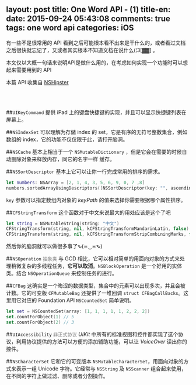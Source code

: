 layout: post
title: One Word API - (1)
title-en:
date: 2015-09-24 05:43:08
comments: true
tags: one word api
categories: iOS
---

有一些不是很常用的 API 看到之后可能根本看不出来是干什么的，或者看过文档之后很快就忘记了，又或者其实根本不知道文档在说什么(¦3[▓▓] 。

本文仅以大概一句话来说明API是做什么用的，在考虑如何实现一个功能时可以想起来需要用到的 API

本篇 API 收集自 [NSHipster](http://nshipster.com)

<!-- more -->
<br /><br />

##`UIKeyCommand`
提供 iPad 上的键盘快捷键的实现，并且可以显示快捷键列表在屏幕上。

##`NSIndexSet`
可以理解为存储 index 的 set，它是有序的无符号整数集合，例如数组的 index，它的功能不仅仅限于此，请打开脑洞。

##`NSCache`
基本上相当于一个 `NSMutableDictionary` ，但是它会在需要的时候自动删除对象来释放内存，同它的名字一样 缓存。

##`NSSort​Descriptor`
基本上它可以让你一行完成常用的排序的需求。
```swift
let numbers: NSArray = [2, 1, 4, 3, 5, 6, 9, 0, 7 ,8]
numbers.sortedArrayUsingDescriptors([NSSortDescriptor(key: "", ascending: true)])
```
`key` 参数可以指定数组内对象的 *keyPath* 的值来选择你需要根据哪个属性排序。

##`CFString​Transform`
这个函数对于中文来说最大的用处应该是这个了吧
```swift
let string = NSMutableString(string: "中文")
CFStringTransform(string, nil, kCFStringTransformMandarinLatin, false) // zhōng wén
CFStringTransform(string, nil, kCFStringTransformStripCombiningMarks, false) // zhong wen
```
然后你的脑洞就可以做很多事了ԅ(≖‿≖ԅ)

##`NSOperation` <font color=gray size=2>抽象类</font>
与 GCD 相比，它可以相对简单的用面向对象的方式来处理稍微复杂的多线程任务，**它可以取消**。`NSBlockOperation` 是一个好用的实体类。结合 `NSOperationQueue` 来控制任务的进行。

##`CFBag`
这确实是一个晦涩的数据类型，集合中的元素可以出现多次，并且会被计数。它的可变版 `CFMutableBag` 还提供了一堆回调 `struct CFBagCallBacks`。这里用它对应的 Foundation API `NSCountedSet` 简单说明。
```swift
let set = NSCountedSet(array: [1, 1, 1, 1, 1, 2, 2, 2])
set.countForObject(1) // 5
set.countForObject(2) // 3
```

##`UIAccessibility` <font color=gray size=2>非正式协议</font>
*UIKit* 中所有的标准视图和控件都实现了这个协议，利用协议提供的方法可以方便的添加辅助功能，可以让 *VoiceOver* 读出你的控件。

##`NSCharacter​Set`
它和它的可变版本 `NSMutableCharacterSet`，用面向对象的方式来表示一组 Unicode 字符。它经常与 `NSString` 及 `NSScanner` 组合起来使用，在不同的字符上做过滤、删除或者分割操作。